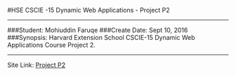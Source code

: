 #HSE CSCIE -15 Dynamic Web Applications - Project P2

---

###Student: Mohiuddin Faruqe
###Create Date: Sept 10, 2016
###Synopsis: Harvard Extension School CSCIE-15 Dynamic Web Applications Course Project 2.

---
Site Link: [Project P2](http://p2.guddi.ca)
